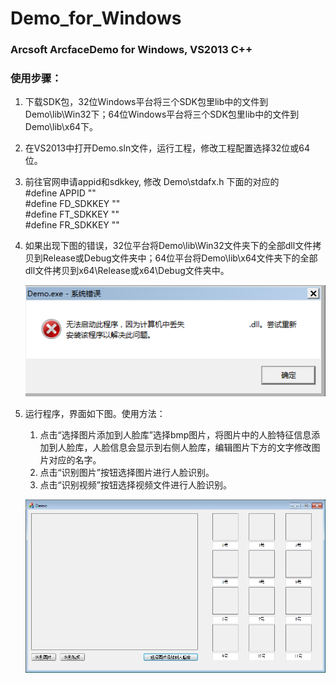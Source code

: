 # Demo_for_Windows
### Arcsoft ArcfaceDemo for Windows, VS2013 C++

### 使用步骤：
1.	下载SDK包，32位Windows平台将三个SDK包里lib中的文件到 Demo\lib\Win32下；64位Windows平台将三个SDK包里lib中的文件到 Demo\lib\x64下。
2.	在VS2013中打开Demo.sln文件，运行工程，修改工程配置选择32位或64位。
3.	前往官网申请appid和sdkkey, 修改 Demo\stdafx.h 下面的对应的  
	#define APPID ""  
	#define FD_SDKKEY ""  
	#define FT_SDKKEY ""  
	#define FR_SDKKEY "" 
4.	如果出现下图的错误，32位平台将Demo\lib\Win32文件夹下的全部dll文件拷贝到Release或Debug文件夹中；64位平台将Demo\lib\x64文件夹下的全部dll文件拷贝到x64\Release或x64\Debug文件夹中。
	
    ![](https://github.com/ArcJonSnow/source/raw/master/1.png)  
5.	运行程序，界面如下图。使用方法：
	1.	点击“选择图片添加到人脸库”选择bmp图片，将图片中的人脸特征信息添加到人脸库，人脸信息会显示到右侧人脸库，编辑图片下方的文字修改图片对应的名字。
	2.	点击“识别图片”按钮选择图片进行人脸识别。
	3.	点击“识别视频”按钮选择视频文件进行人脸识别。

 	![](https://github.com/ArcJonSnow/source/raw/master/2.png) 
